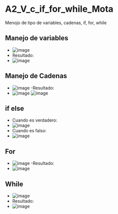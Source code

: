 # A2_V_c_if_for_while_Mota
Menojo de tipo de variables, cadenas, if, for, while
## Manejo de variables
- ![image](https://github.com/user-attachments/assets/56d82c86-5753-4e92-a3ea-bfa8f752c751)
- Resultado:
- ![image](https://github.com/user-attachments/assets/a3d92277-26d0-4f93-9118-213f2b0b8cbf)
## Manejo de Cadenas
- ![image](https://github.com/user-attachments/assets/ab721d14-cc34-46e8-8d35-6cc94995530a)
-Resultado:
- ![image](https://github.com/user-attachments/assets/e36a8f72-847e-4a95-a6db-aa269a202646)
   ![image](https://github.com/user-attachments/assets/9ce059b1-a141-44b2-b614-45c2f0611e7c)
## if else
- Cuando es verdadero:
- ![image](https://github.com/user-attachments/assets/5eaa4d86-88fe-46e0-8c98-384efb9fd836)
- Cuando es falso:
- ![image](https://github.com/user-attachments/assets/49ed5c76-4f0b-435a-85af-dfdaec706bc6)
## For
- ![image](https://github.com/user-attachments/assets/fc68e152-27b6-4c09-913b-b85a0fc67145)
-Resultado:
- ![image](https://github.com/user-attachments/assets/12500ece-efd2-4291-a999-e8544c4a090e)
## While
- ![image](https://github.com/user-attachments/assets/06f4ec8a-26bd-4ab8-a9de-b2baaf2fbfd3)
- Resultado:
- ![image](https://github.com/user-attachments/assets/e6a28573-aac8-4bc9-b9eb-db61f60962c3)




